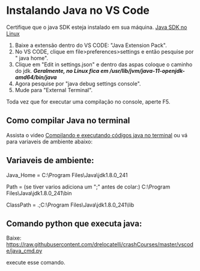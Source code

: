 # Instalando Java no VS Code

Certifique que o java SDK esteja instalado em sua máquina. 
[Java SDK no Linux](https://www.youtube.com/watch?v=Hw9fYjH4lT4)

1. Baixe a extensão dentro do VS CODE: "Java Extension Pack".
2. No VS CODE, clique em file>preferences>settings e então pesquise por " java home".
3. Clique em "Edit in settings.json" e dentro das aspas coloque o caminho do jdk.
***Geralmente, no Linux fica em /usr/lib/jvm/java-11-openjdk-amd64/bin/java***
4. Agora pesquise por "java debug settings console".
5. Mude para "External Terminal".

Toda vez que for executar uma compilação no console, aperte F5.

## Como compilar Java no terminal
Assista o video [Compilando e executando códigos java no terminal](https://youtu.be/KIpuhJbNhN4) ou vá para variaveis de ambiente abaixo: 


## Variaveis de ambiente:
Java_Home = C:\Program Files\Java\jdk1.8.0_241

Path = (se tiver varios adiciona um ";" antes de colar:) C:\Program Files\Java\jdk1.8.0_241\bin

ClassPath = .;C:\Program Files\Java\jdk1.8.0_241\lib


## Comando python que executa java:
Baixe: https://raw.githubusercontent.com/drelocatelli/crashCourses/master/vscode/java_cmd.py

execute esse comando.
